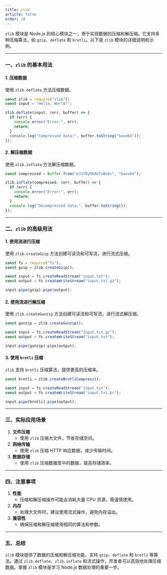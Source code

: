 ```yaml
---
title: zlib
article: false
order: 18
---
```


`zlib` 模块是 Node.js 的核心模块之一，用于实现数据的压缩和解压缩。它支持多种压缩算法，如 `gzip`、`deflate` 和 `brotli`。以下是 `zlib` 模块的详细说明和示例。

---

### **一、`zlib` 的基本用法**
#### **1. 压缩数据**
使用 `zlib.deflate` 方法压缩数据。

```javascript
const zlib = require("zlib");
const input = "Hello, World!";

zlib.deflate(input, (err, buffer) => {
  if (err) {
    console.error("Error:", err);
    return;
  }
  console.log("Compressed data:", buffer.toString("base64"));
});
```

#### **2. 解压缩数据**
使用 `zlib.inflate` 方法解压缩数据。

```javascript
const compressed = Buffer.from("eJzT0yMAAGTvBe8=", "base64");

zlib.inflate(compressed, (err, buffer) => {
  if (err) {
    console.error("Error:", err);
    return;
  }
  console.log("Decompressed data:", buffer.toString());
});
```

---

### **二、`zlib` 的高级用法**
#### **1. 使用流进行压缩**
使用 `zlib.createGzip` 方法创建可读流和可写流，进行流式压缩。

```javascript
const fs = require("fs");
const gzip = zlib.createGzip();

const input = fs.createReadStream("input.txt");
const output = fs.createWriteStream("input.txt.gz");

input.pipe(gzip).pipe(output);
```

#### **2. 使用流进行解压缩**
使用 `zlib.createGunzip` 方法创建可读流和可写流，进行流式解压缩。

```javascript
const gunzip = zlib.createGunzip();

const input = fs.createReadStream("input.txt.gz");
const output = fs.createWriteStream("input.txt");

input.pipe(gunzip).pipe(output);
```

#### **3. 使用 `brotli` 压缩**
`zlib` 支持 `brotli` 压缩算法，提供更高的压缩率。

```javascript
const brotli = zlib.createBrotliCompress();

const input = fs.createReadStream("input.txt");
const output = fs.createWriteStream("input.txt.br");

input.pipe(brotli).pipe(output);
```

---

### **三、实际应用场景**
1. **文件压缩**
   - 使用 `zlib` 压缩大文件，节省存储空间。
2. **网络传输**
   - 使用 `zlib` 压缩 HTTP 响应数据，减少传输时间。
3. **数据存储**
   - 使用 `zlib` 压缩数据库中的数据，提高存储效率。

---

### **四、注意事项**
1. **性能**
   - 压缩和解压缩操作可能会消耗大量 CPU 资源，需谨慎使用。
2. **内存**
   - 处理大文件时，建议使用流式操作，避免内存溢出。
3. **兼容性**
   - 确保压缩和解压缩使用相同的算法和参数。

---

### **五、总结**
`zlib` 模块提供了数据的压缩和解压缩功能，支持 `gzip`、`deflate` 和 `brotli` 等算法。通过 `zlib.deflate`、`zlib.inflate` 和流式操作，开发者可以高效地处理压缩数据。掌握 `zlib` 模块是学习 Node.js 数据处理的重要一步。
